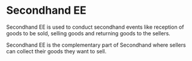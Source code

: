 # Secondhand EE
Secondhand EE is used to conduct secondhand events like reception of goods to be sold, selling goods and returning goods to the sellers.

Secondhand EE is the complementary part of Secondhand where sellers can collect their goods they want to sell.
